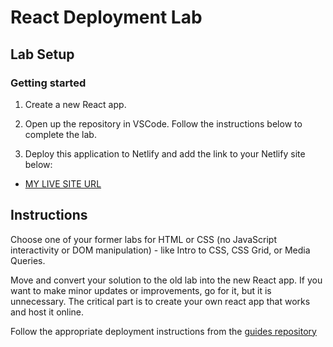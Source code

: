 # React Deployment Lab

## Lab Setup

### Getting started

1. Create a new React app.

1. Open up the repository in VSCode. Follow the instructions below to complete the lab.

1. Deploy this application to Netlify and add the link to your Netlify site below:

- [MY LIVE SITE URL](https://resilient-llama-cf6579.netlify.app)

## Instructions

Choose one of your former labs for HTML or CSS (no JavaScript interactivity or DOM manipulation) - like Intro to CSS, CSS Grid, or Media Queries.

Move and convert your solution to the old lab into the new React app. If you want to make minor updates or improvements, go for it, but it is unnecessary. The critical part is to create your own react app that works and host it online.

Follow the appropriate deployment instructions from the [guides repository](https://github.com/pursuit-curriculum-resources/guide-deployment)
